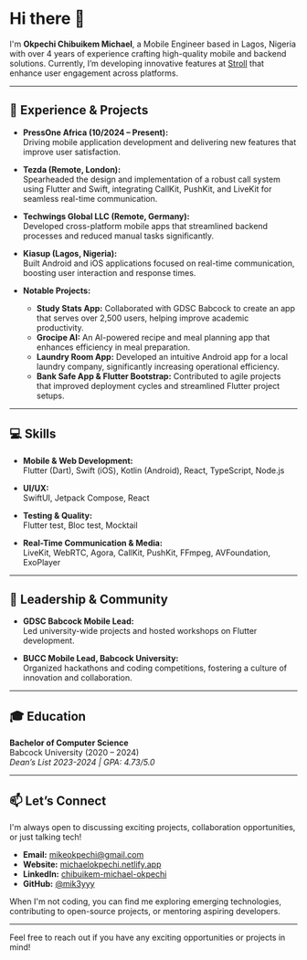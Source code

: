 # Hi there 👋

I'm **Okpechi Chibuikem Michael**, a Mobile Engineer based in Lagos, Nigeria with over 4 years of experience crafting high-quality mobile and backend solutions. Currently, I’m developing innovative features at [Stroll](https://www.stroll.sg/) that enhance user engagement across platforms.

---

## 🚀 Experience & Projects

- **PressOne Africa (10/2024 – Present):**  
  Driving mobile application development and delivering new features that improve user satisfaction.

- **Tezda (Remote, London):**  
  Spearheaded the design and implementation of a robust call system using Flutter and Swift, integrating CallKit, PushKit, and LiveKit for seamless real-time communication.

- **Techwings Global LLC (Remote, Germany):**  
  Developed cross-platform mobile apps that streamlined backend processes and reduced manual tasks significantly.

- **Kiasup (Lagos, Nigeria):**  
  Built Android and iOS applications focused on real-time communication, boosting user interaction and response times.

- **Notable Projects:**  
  - **Study Stats App:** Collaborated with GDSC Babcock to create an app that serves over 2,500 users, helping improve academic productivity.  
  - **Grocipe AI:** An AI-powered recipe and meal planning app that enhances efficiency in meal preparation.  
  - **Laundry Room App:** Developed an intuitive Android app for a local laundry company, significantly increasing operational efficiency.  
  - **Bank Safe App & Flutter Bootstrap:** Contributed to agile projects that improved deployment cycles and streamlined Flutter project setups.

---

## 💻 Skills

- **Mobile & Web Development:**  
  Flutter (Dart), Swift (iOS), Kotlin (Android), React, TypeScript, Node.js

- **UI/UX:**  
  SwiftUI, Jetpack Compose, React

- **Testing & Quality:**  
  Flutter test, Bloc test, Mocktail

- **Real-Time Communication & Media:**  
  LiveKit, WebRTC, Agora, CallKit, PushKit, FFmpeg, AVFoundation, ExoPlayer

---

## 🌟 Leadership & Community

- **GDSC Babcock Mobile Lead:**  
  Led university-wide projects and hosted workshops on Flutter development.

- **BUCC Mobile Lead, Babcock University:**  
  Organized hackathons and coding competitions, fostering a culture of innovation and collaboration.

---

## 🎓 Education

**Bachelor of Computer Science**  
Babcock University (2020 – 2024)  
*Dean’s List 2023-2024 | GPA: 4.73/5.0*

---

## 📫 Let’s Connect

I'm always open to discussing exciting projects, collaboration opportunities, or just talking tech!

- **Email:** [mikeokpechi@gmail.com](mailto:mikeokpechi@gmail.com)
- **Website:** [michaelokpechi.netlify.app](https://michaelokpechi.netlify.app/)
- **LinkedIn:** [chibuikem-michael-okpechi](https://www.linkedin.com/in/chibuikem-michael-okpechi/)
- **GitHub:** [@mik3yyy](https://github.com/mik3yyy)

When I'm not coding, you can find me exploring emerging technologies, contributing to open-source projects, or mentoring aspiring developers.

---

Feel free to reach out if you have any exciting opportunities or projects in mind!



<!--
**mik3yyy/mik3yyy** is a ✨ _special_ ✨ repository because its `README.md` (this file) appears on your GitHub profile.

Here are some ideas to get you started:

- 🔭 I’m currently working on ...
- 🌱 I’m currently learning ...
- 👯 I’m looking to collaborate on ...
- 🤔 I’m looking for help with ...
- 💬 Ask me about ...
- 📫 How to reach me: ...
- 😄 Pronouns: ...
- ⚡ Fun fact: ...
-->
